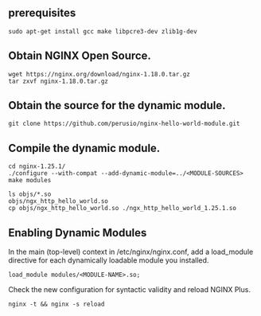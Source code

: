## prerequisites 

```shell
sudo apt-get install gcc make libpcre3-dev zlib1g-dev
```
## Obtain NGINX Open Source.
```shell
wget https://nginx.org/download/nginx-1.18.0.tar.gz
tar zxvf nginx-1.18.0.tar.gz
```
## Obtain the source for the dynamic module.
```shell
git clone https://github.com/perusio/nginx-hello-world-module.git
```

## Compile the dynamic module.
```shell
cd nginx-1.25.1/
./configure --with-compat --add-dynamic-module=../<MODULE-SOURCES>
make modules

ls objs/*.so
objs/ngx_http_hello_world.so
cp objs/ngx_http_hello_world.so ./ngx_http_hello_world_1.25.1.so
```

## Enabling Dynamic Modules

In the main (top-level) context in /etc/nginx/nginx.conf, add a load_module directive for each dynamically loadable module you installed.

```shell
load_module modules/<MODULE-NAME>.so;
```
Check the new configuration for syntactic validity and reload NGINX Plus.

```shell
nginx -t && nginx -s reload
```
